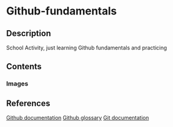 # Github-fundamentals

## Description
School Activity, just learning Github fundamentals and practicing

## Contents
### Images



## References
[Github documentation](https://docs.github.com/en)
[Github glossary](https://docs.github.com/en/get-started/learning-about-github/github-glossary)
[Git documentation](https://git-scm.com/doc)
